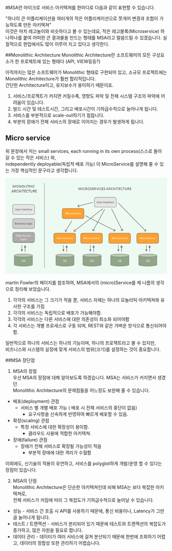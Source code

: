 #MSA란
마이크로 서비스 아키텍쳐를 한마디로 다음과 같이 표현할 수 있습니다.

"하나의 큰 어플리케이션을 여러개의 작은 어플리케이션으로 쪼개어 변경과 조합이 가능하도록 만든 아키텍쳐"    
이것은 마치 레고놀이와 비슷하다고 볼 수 있는데요, 작은 레고블록(Microservice) 하나하나를 붙여 어떠한 큰 결과물을 만드는 형태를 MSA라고 말씀드릴 수 있겠습니다.
실질적으로 현업에서도 많이 이루어 지고 있다고 생각한다.

##Monolithic Architecture
Monolithic Architecture란 소프트웨어의 모든 구성요소가 한 프로제트에 있는 형태다 (API, VIEW등등?)

아직까지는 많은 소프트웨어가 Monolithic 형태로 구현되어 있고, 소규모 프로젝트에는 Monolithic Architecture가 훨씬 합리적입니다.  
간단한 Architecture이고, 유지보수가 용이하기 때문이죠.

1) 서비스/프로젝트가 커지면 커질수록, 영향도 파악 및 전체 시스템 구조의 파악에 어려움이 있습니다.
2) 빌드 시간 및 테스트시간, 그리고 배포시간이 기하급수적으로 늘어나게 됩니다.
3) 서비스를 부분적으로 scale-out하기가 힘듭니다.
4) 부분의 장애가 전체 서비스의 장애로 이어지는 경우가 발생하게 됩니다.

## Micro service
위 문장에서 저는 small services, each running in its own process(스스로 돌아 갈 수 있는 작은 서비스) 와,  
independently deployable(독립적 배포 가능) 이 MicroService를 설명해 줄 수 있는 가장 핵심적인 문구라고 생각합니다.

![msa](./img/msa.png)

martin Fowler의 페이지를 참조하여, MSA에서의 (micro)Service를 제 나름의 생각으로 정리해 보았습니다.

1) 각각의 서비스는 그 크기가 작을 뿐, 서비스 자체는 하나의 모놀리틱 아키텍쳐와 유사한 구조를 가짐
2) 각각의 서비스는 독립적으로 배포가 가능해야함.
3) 각각의 서비스는 다른 서비스에 대한 의존성이 최소화 되어야함
4) 각 서비스는 개별 프로세스로 구동 되며, REST와 같은 가벼운 방식으로 통신되어야 함.

일반적으로 하나의 서비스는 하나의 기능이며, 하나의 프로젝트라고 볼 수 있지만,  
비즈니스와 시스템의 실정에 맞게 서비스의 범위(크기)를 설정하는 것이 중요합니다.

##MSA 장단점
1) MSA의 장점  
우선 MSA의 장점에 대해 알아보도록 하겠습니다. MSA는 서비스가 커지면서 생겼던  
Monolithic Architecture의 문제점들을 어느정도 보완해 줄 수 있습니다.

- 배포(deployment) 관점
    * 서비스 별 개별 배포 가능 ( 배포 시 전체 서비스의 중단이 없음)
        - 요구사항을 신속하게 반영하여 빠르게 배포할 수 있음.
- 확장(scaling) 관점
    * 특정 서비스에 대한 확장성이 용이함.
        - 클라우드 사용에 적합한 아키텍쳐.
- 장애(failure) 관점
    * 장애가 전체 서비스로 확장될 가능성이 적음
        - 부분적 장애에 대한 격리가 수월함  
        
이외에도, 신기술의 적용이 유연하고, 서비스를 polyglot하게 개발/운영 할 수 있다는 장점이 있습니다.

2) MSA의 단점  
Monolithic Architecture은 단순한 아키텍쳐인데 비해 MSA는 보다 복잡한 아키텍쳐로,  
전체 서비스가 커짐에 따라 그 복잡도가 기하급수적으로 늘어날 수 있습니다.

-  성능 - 서비스 간 호출 시 API를 사용하기 때문에, 통신 비용이나, Latency가 그만큼 늘어나게 됩니다.
- 테스트 / 트랜잭션 - 서비스가 분리되어 있기 때문에 테스트와 트랜잭션의 복잡도가 증가하고, 많은 자원을 필요로 합니다.
- 데이터 관리 - 데이터가 여러 서비스에 걸쳐 분산되기 때문에 한번에 조회하기 어렵고, 데이터의 정합성 또한 관리하기 어렵습니다.
